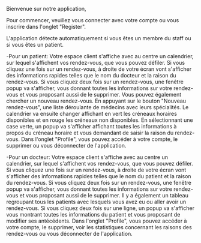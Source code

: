 Bienvenue sur notre application,

Pour commencer, veuillez vous connecter avec votre compte ou vous inscrire dans l'onglet "Register".

L'application détecte automatiquement si vous êtes un membre du staff ou si vous êtes un patient.

-Pour un patient: 
	Votre espace client s'affiche avec au centre un calendrier, sur lequel s'affichent vos rendez-vous, que vous pouvez défiler.
	Si vous cliquez une fois sur un rendez-vous, à droite de votre écran vont s'afficher des informations rapides telles que le nom 
du docteur et la raison du rendez-vous.
	Si vous cliquez deux fois sur un rendez-vous, une fenêtre popup va s'afficher, vous donnant toutes les informations sur votre rendez-vous et vous proposant aussi de le supprimer.
	Vous pouvez également chercher un nouveau rendez-vous. En appuyant sur le bouton "Nouveau rendez-vous", une liste déroulante de médecins avec leurs spécialités. Le calendrier va ensuite changer affichant en vert les créneaux horaires disponibles et en rouge les créneaux non disponibles. En sélectionnant une case verte, un popup va s'afficher affichant toutes les informations à propos du créneau horaire et vous demandant de saisir la raison du rendez-vous.
	Dans l'onglet "Profile", vous pouvez accéder à votre compte, le supprimer ou vous déconnecter de l'application.

-Pour un docteur:
	Votre espace client s'affiche avec au centre un calendrier, sur lequel s'affichent vos rendez-vous, que vous pouvez défiler.
	Si vous cliquez une fois sur un rendez-vous, à droite de votre écran vont s'afficher des informations rapides telles que le nom 
du patient et la raison du rendez-vous.
	Si vous cliquez deux fois sur un rendez-vous, une fenêtre popup va s'afficher, vous donnant toutes les informations sur votre rendez-vous et vous proposant aussi de le supprimer.
	Il y a également un tableau regroupant tous les patients avec lesquels vous avez eu ou aller avoir un rendez-vous. Si vous cliquez deux fois sur une ligne, un popup va s'afficher vous montrant toutes les informations du patient et vous proposant de modifier ses antécédents.
	Dans l'onglet "Profile", vous pouvez accéder à votre compte, le supprimer, voir les statistiques concernant les raisons des rendez-vous ou vous déconnecter de l'application.